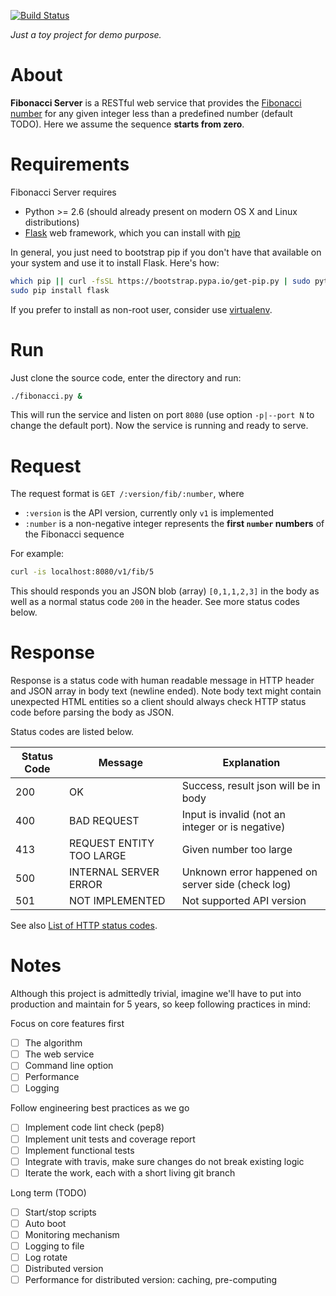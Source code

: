 [![Build Status](https://travis-ci.org/ymattw/fibonacci-server.svg?branch=master)](https://travis-ci.org/ymattw/fibonacci-server)

_Just a toy project for demo purpose._

# About

**Fibonacci Server** is a RESTful web service that provides the [Fibonacci
number](https://en.wikipedia.org/wiki/Fibonacci_number) for any given integer
less than a predefined number (default TODO).  Here we assume the sequence
**starts from zero**.

# Requirements

Fibonacci Server requires

- Python >= 2.6 (should already present on modern OS X and Linux distributions)
- [Flask](http://flask.pocoo.org/) web framework, which you can install with
  [pip](https://pip.pypa.io/en/stable/)

In general, you just need to bootstrap pip if you don't have that available on
your system and use it to install Flask.  Here's how:

```bash
which pip || curl -fsSL https://bootstrap.pypa.io/get-pip.py | sudo python
sudo pip install flask
```

If you prefer to install as non-root user, consider use
[virtualenv](http://docs.python-guide.org/en/latest/dev/virtualenvs/).

# Run

Just clone the source code, enter the directory and run:

```bash
./fibonacci.py &
```

This will run the service and listen on port `8080` (use option `-p|--port N`
to change the default port). Now the service is running and ready to serve.

# Request

The request format is `GET /:version/fib/:number`, where

- `:version` is the API version, currently only `v1` is implemented
- `:number` is a non-negative integer represents the **first `number` numbers**
  of the Fibonacci sequence

For example:

```bash
curl -is localhost:8080/v1/fib/5
```

This should responds you an JSON blob (array) `[0,1,1,2,3]` in the body as well
as a normal status code `200` in the header.  See more status codes below.

# Response

Response is a status code with human readable message in HTTP header and JSON
array in body text (newline ended).  Note body text might contain unexpected
HTML entities so a client should always check HTTP status code before parsing
the body as JSON.

Status codes are listed below.

| Status Code   | Message                  | Explanation                                       |
| ------------- | ------------------------ | ------------------------------------------------- |
| 200           | OK                       | Success, result json will be in body              |
| 400           | BAD REQUEST              | Input is invalid (not an integer or is negative)  |
| 413           | REQUEST ENTITY TOO LARGE | Given number too large                            |
| 500           | INTERNAL SERVER ERROR    | Unknown error happened on server side (check log) |
| 501           | NOT IMPLEMENTED          | Not supported API version                         |

See also [List of HTTP status codes](https://en.wikipedia.org/wiki/List_of_HTTP_status_codes).

# Notes

Although this project is admittedly trivial, imagine we'll have to put into
production and maintain for 5 years, so keep following practices in mind:

Focus on core features first

- [ ] The algorithm
- [ ] The web service
- [ ] Command line option
- [ ] Performance
- [ ] Logging

Follow engineering best practices as we go

- [ ] Implement code lint check (pep8)
- [ ] Implement unit tests and coverage report
- [ ] Implement functional tests
- [ ] Integrate with travis, make sure changes do not break existing logic
- [ ] Iterate the work, each with a short living git branch

Long term (TODO)

- [ ] Start/stop scripts
- [ ] Auto boot
- [ ] Monitoring mechanism
- [ ] Logging to file
- [ ] Log rotate
- [ ] Distributed version
- [ ] Performance for distributed version: caching, pre-computing
